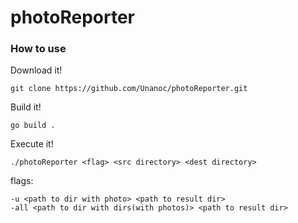 # photoReporter

### How to use
Download it!
```
git clone https://github.com/Unanoc/photoReporter.git
```
Build it!
```
go build .
```
Execute it!
```
./photoReporter <flag> <src directory> <dest directory>
```
flags:
```
-u <path to dir with photo> <path to result dir>
-all <path to dir with dirs(with photos)> <path to result dir>
```
